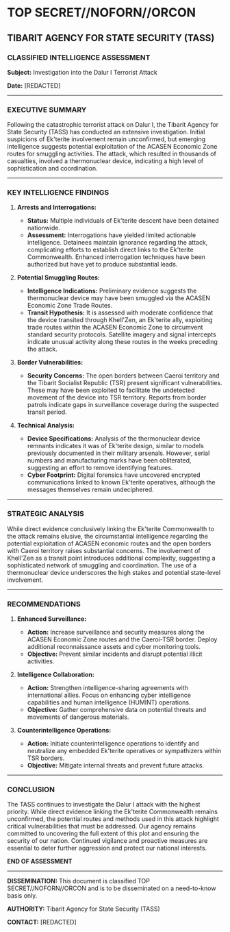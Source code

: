 # TOP SECRET//NOFORN//ORCON

## TIBARIT AGENCY FOR STATE SECURITY (TASS)
### CLASSIFIED INTELLIGENCE ASSESSMENT

**Subject:** Investigation into the Dalur I Terrorist Attack

**Date:** [REDACTED]

---

### EXECUTIVE SUMMARY

Following the catastrophic terrorist attack on Dalur I, the Tibarit Agency for State Security (TASS) has conducted an extensive investigation. Initial suspicions of Ek'terite involvement remain unconfirmed, but emerging intelligence suggests potential exploitation of the ACASEN Economic Zone routes for smuggling activities. The attack, which resulted in thousands of casualties, involved a thermonuclear device, indicating a high level of sophistication and coordination.

---

### KEY INTELLIGENCE FINDINGS

1. **Arrests and Interrogations:**
   - **Status:** Multiple individuals of Ek'terite descent have been detained nationwide.
   - **Assessment:** Interrogations have yielded limited actionable intelligence. Detainees maintain ignorance regarding the attack, complicating efforts to establish direct links to the Ek'terite Commonwealth. Enhanced interrogation techniques have been authorized but have yet to produce substantial leads.

2. **Potential Smuggling Routes:**
   - **Intelligence Indications:** Preliminary evidence suggests the thermonuclear device may have been smuggled via the ACASEN Economic Zone Trade Routes.
   - **Transit Hypothesis:** It is assessed with moderate confidence that the device transited through Khell'Zen, an Ek'terite ally, exploiting trade routes within the ACASEN Economic Zone to circumvent standard security protocols. Satellite imagery and signal intercepts indicate unusual activity along these routes in the weeks preceding the attack.

3. **Border Vulnerabilities:**
   - **Security Concerns:** The open borders between Caeroi territory and the Tibarit Socialist Republic (TSR) present significant vulnerabilities. These may have been exploited to facilitate the undetected movement of the device into TSR territory. Reports from border patrols indicate gaps in surveillance coverage during the suspected transit period.

4. **Technical Analysis:**
   - **Device Specifications:** Analysis of the thermonuclear device remnants indicates it was of Ek'terite design, similar to models previously documented in their military arsenals. However, serial numbers and manufacturing marks have been obliterated, suggesting an effort to remove identifying features.
   - **Cyber Footprint:** Digital forensics have uncovered encrypted communications linked to known Ek'terite operatives, although the messages themselves remain undeciphered.

---

### STRATEGIC ANALYSIS

While direct evidence conclusively linking the Ek'terite Commonwealth to the attack remains elusive, the circumstantial intelligence regarding the potential exploitation of ACASEN economic routes and the open borders with Caeroi territory raises substantial concerns. The involvement of Khell'Zen as a transit point introduces additional complexity, suggesting a sophisticated network of smuggling and coordination. The use of a thermonuclear device underscores the high stakes and potential state-level involvement.

---

### RECOMMENDATIONS

1. **Enhanced Surveillance:**
   - **Action:** Increase surveillance and security measures along the ACASEN Economic Zone routes and the Caeroi-TSR border. Deploy additional reconnaissance assets and cyber monitoring tools.
   - **Objective:** Prevent similar incidents and disrupt potential illicit activities.

2. **Intelligence Collaboration:**
   - **Action:** Strengthen intelligence-sharing agreements with international allies. Focus on enhancing cyber intelligence capabilities and human intelligence (HUMINT) operations.
   - **Objective:** Gather comprehensive data on potential threats and movements of dangerous materials.

3. **Counterintelligence Operations:**
   - **Action:** Initiate counterintelligence operations to identify and neutralize any embedded Ek'terite operatives or sympathizers within TSR borders.
   - **Objective:** Mitigate internal threats and prevent future attacks.

---

### CONCLUSION

The TASS continues to investigate the Dalur I attack with the highest priority. While direct evidence linking the Ek'terite Commonwealth remains unconfirmed, the potential routes and methods used in this attack highlight critical vulnerabilities that must be addressed. Our agency remains committed to uncovering the full extent of this plot and ensuring the security of our nation. Continued vigilance and proactive measures are essential to deter further aggression and protect our national interests.

**END OF ASSESSMENT**

---

**DISSEMINATION:** This document is classified TOP SECRET//NOFORN//ORCON and is to be disseminated on a need-to-know basis only.

**AUTHORITY:** Tibarit Agency for State Security (TASS)

**CONTACT:** [REDACTED]
